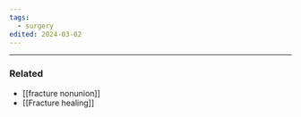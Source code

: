 ```yaml
---
tags:
  - surgery
edited: 2024-03-02
---
```



---
### Related
- [[fracture nonunion]] 
- [[Fracture healing]] 